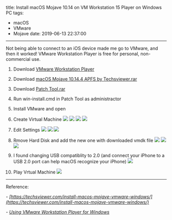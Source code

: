 title: Install macOS Mojave 10.14 on VM Workstation 15 Player on Windows PC
tags:
  - macOS
  - VMware
  - Mojave
date: 2019-06-13 22:37:00
---
Not being able to connect to an iOS device made me go to VMware, and then it worked! VMware Workstation Player is free for personal, non-commercial use.

<!-- more -->

1. Download [VMware Workstation Player](https://www.vmware.com/products/workstation-player.html)

2. Download [macOS Mojave 10.14.4 APFS by Techsviewer.rar](https://drive.google.com/drive/folders/1fygnTmfvRDLg_V3naDIa1Ko-EQc1rVBV?usp=sharing)

3. Download [Patch Tool.rar](https://drive.google.com/drive/folders/1fygnTmfvRDLg_V3naDIa1Ko-EQc1rVBV?usp=sharing)

4. Run win-install.cmd in Patch Tool as administractor

4. Install VMware and open

5. Create Virtual Machine
![](/images/macOS/1560436901048.PNG)
![](/images/macOS/1560436850655.PNG)
![](/images/macOS/1560436854371.PNG)
![](/images/macOS/1560436857543.PNG)

6. Edit Settings
![](/images/macOS/1560436860640.PNG)
![](/images/macOS/1560436863450.PNG)
![](/images/macOS/1560436866973.PNG)

7. Rmove Hard Disk and add the new one with downloaded vmdk file
![](/images/macOS/1560436871479.PNG)
![](/images/macOS/1560436876217.PNG)
![](/images/macOS/1560436881119.PNG)

8. I found changing USB compatiblity to 2.0 (and connect your iPhone to a USB 2.0 port can help macOS recognize your iPhone)
![](/images/macOS/1560436884514.PNG)

7. Play Vrtual Machine
![](/images/macOS/1560437656524.PNG)
----------

Reference:


*- [https://techsviewer.com/install-macos-mojave-vmware-windows/](https://techsviewer.com/install-macos-mojave-vmware-windows/)*

*- [Using VMware Workstation Player for Windows](https://docs.vmware.com/en/VMware-Workstation-Player-for-Windows/15.0/com.vmware.player.win.using.doc/GUID-B8509247-258C-4B11-8637-5DABACEA4965.html)*


